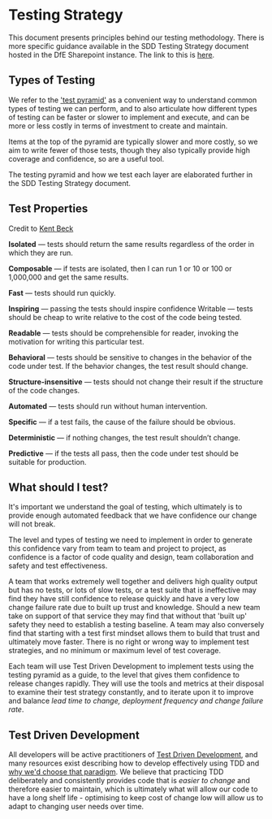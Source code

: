 # Testing Strategy

This document presents principles behind our testing methodology. There is more specific guidance available in the SDD Testing Strategy document hosted in the DfE Sharepoint instance. The link to this is [here](https://educationgovuk.sharepoint.com.mcas.ms/sites/ServiceDeliveryDirectorate/Shared%20Documents/Forms/AllItems.aspx?cid=e7a83aa3%2D8334%2D41d2%2Dba2b%2D7255c0fe550f&RootFolder=%2Fsites%2FServiceDeliveryDirectorate%2FShared%20Documents%2FSDD%20Cross%20cutting%2FTechnology&FolderCTID=0x012000265B42F1C27524438F6B1CC14FCF9E05).

## Types of Testing

We refer to the ['test pyramid'](https://martinfowler.com/bliki/TestPyramid.html) as a convenient way to understand common types of testing we can perform, and to also articulate how different types of testing can be faster or slower to implement and execute, and can be more or less costly in terms of investment to create and maintain.

Items at the top of the pyramid are typically slower and more costly, so we aim to write fewer of those tests, though they also typically provide high coverage and confidence, so are a useful tool.

The testing pyramid and how we test each layer are elaborated further in the SDD Testing Strategy document.

## Test Properties

Credit to [Kent Beck](https://medium.com/@kentbeck_7670/test-desiderata-94150638a4b3)

**Isolated** — tests should return the same results regardless of the order in which they are run.

**Composable** — if tests are isolated, then I can run 1 or 10 or 100 or 1,000,000 and get the same results.

**Fast** — tests should run quickly.

**Inspiring** — passing the tests should inspire confidence
Writable — tests should be cheap to write relative to the cost of the code being tested.

**Readable** — tests should be comprehensible for reader, invoking the motivation for writing this particular test.

**Behavioral** — tests should be sensitive to changes in the behavior of the code under test. If the behavior changes, the test result should change.

**Structure-insensitive** — tests should not change their result if the structure of the code changes.

**Automated** — tests should run without human intervention.

**Specific** — if a test fails, the cause of the failure should be obvious.

**Deterministic** — if nothing changes, the test result shouldn’t change.

**Predictive** — if the tests all pass, then the code under test should be suitable for production.

## What should I test?

It's important we understand the goal of testing, which ultimately is to provide enough automated feedback that we have confidence our change will not break.

The level and types of testing we need to implement in order to generate this confidence vary from team to team and project to project, as confidence is a factor of code quality and design, team collaboration and safety and test effectiveness.

A team that works extremely well together and delivers high quality output but has no tests, or lots of slow tests, or a test suite that is ineffective may find they have still confidence to release quickly and have a very low change failure rate due to built up trust and knowledge. Should a new team take on support of that service they may find that without that 'built up' safety they need to establish a testing baseline. A team may also conversely find that starting with a test first mindset allows them to build that trust and ultimately move faster. There is no right or wrong way to implement test strategies, and no minimum or maximum level of test coverage.

Each team will use Test Driven Development to implement tests using the testing pyramid as a guide, to the level that gives them confidence to release changes rapidly. They will use the tools and metrics at their disposal to examine their test strategy constantly, and to iterate upon it to improve and balance _lead time to change, deployment frequency and change failure rate_.

## Test Driven Development

All developers will be active practitioners of [Test Driven Development](https://en.wikipedia.org/wiki/Test-driven_development), and many resources exist describing how to develop effectively using TDD and [why we'd choose that paradigm](https://www.codica.com/blog/test-driven-development-benefits/). We believe that practicing TDD deliberately and consistently provides code that is _easier to change_ and therefore easier to maintain, which is ultimately what will allow our code to have a long shelf life - optimising to keep cost of change low will allow us to adapt to changing user needs over time.
